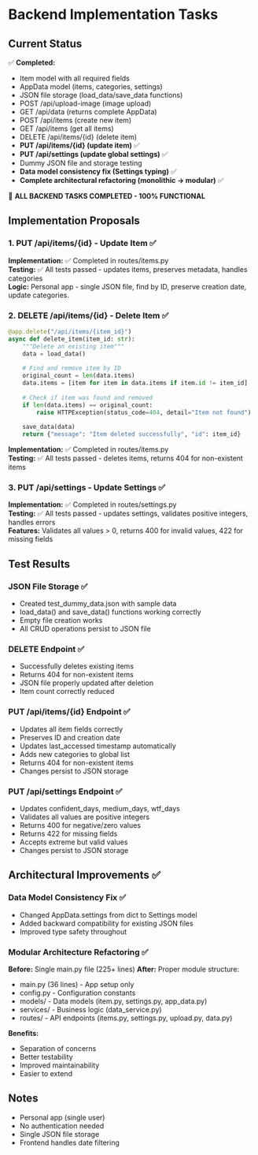 # Backend Implementation Tasks

## Current Status
✅ **Completed:**
- Item model with all required fields
- AppData model (items, categories, settings)
- JSON file storage (load_data/save_data functions)
- POST /api/upload-image (image upload)
- GET /api/data (returns complete AppData)
- POST /api/items (create new item)
- GET /api/items (get all items)
- DELETE /api/items/{id} (delete item)
- **PUT /api/items/{id} (update item)** ✅
- **PUT /api/settings (update global settings)** ✅
- Dummy JSON file and storage testing
- **Data model consistency fix (Settings typing)** ✅
- **Complete architectural refactoring (monolithic → modular)** ✅

🎉 **ALL BACKEND TASKS COMPLETED - 100% FUNCTIONAL**

## Implementation Proposals

### 1. PUT /api/items/{id} - Update Item ✅

**Implementation:** ✅ Completed in routes/items.py  
**Testing:** ✅ All tests passed - updates items, preserves metadata, handles categories  
**Logic:** Personal app - single JSON file, find by ID, preserve creation date, update categories.

### 2. DELETE /api/items/{id} - Delete Item ✅

```python
@app.delete("/api/items/{item_id}")
async def delete_item(item_id: str):
    """Delete an existing item"""
    data = load_data()
    
    # Find and remove item by ID
    original_count = len(data.items)
    data.items = [item for item in data.items if item.id != item_id]
    
    # Check if item was found and removed
    if len(data.items) == original_count:
        raise HTTPException(status_code=404, detail="Item not found")
    
    save_data(data)
    return {"message": "Item deleted successfully", "id": item_id}
```

**Implementation:** ✅ Completed in routes/items.py  
**Testing:** ✅ All tests passed - deletes items, returns 404 for non-existent items

### 3. PUT /api/settings - Update Settings ✅

**Implementation:** ✅ Completed in routes/settings.py  
**Testing:** ✅ All tests passed - updates settings, validates positive integers, handles errors  
**Features:** Validates all values > 0, returns 400 for invalid values, 422 for missing fields

## Test Results

### JSON File Storage ✅
- Created test_dummy_data.json with sample data
- load_data() and save_data() functions working correctly
- Empty file creation works
- All CRUD operations persist to JSON file

### DELETE Endpoint ✅
- Successfully deletes existing items
- Returns 404 for non-existent items
- JSON file properly updated after deletion
- Item count correctly reduced

### PUT /api/items/{id} Endpoint ✅
- Updates all item fields correctly
- Preserves ID and creation date
- Updates last_accessed timestamp automatically
- Adds new categories to global list
- Returns 404 for non-existent items
- Changes persist to JSON storage

### PUT /api/settings Endpoint ✅
- Updates confident_days, medium_days, wtf_days
- Validates all values are positive integers
- Returns 400 for negative/zero values
- Returns 422 for missing fields
- Accepts extreme but valid values
- Changes persist to JSON storage

## Architectural Improvements ✅

### Data Model Consistency Fix ✅
- Changed AppData.settings from dict to Settings model
- Added backward compatibility for existing JSON files
- Improved type safety throughout

### Modular Architecture Refactoring ✅
**Before:** Single main.py file (225+ lines)
**After:** Proper module structure:
- main.py (36 lines) - App setup only
- config.py - Configuration constants
- models/ - Data models (item.py, settings.py, app_data.py)
- services/ - Business logic (data_service.py)
- routes/ - API endpoints (items.py, settings.py, upload.py, data.py)

**Benefits:**
- Separation of concerns
- Better testability
- Improved maintainability
- Easier to extend

## Notes
- Personal app (single user)
- No authentication needed
- Single JSON file storage
- Frontend handles date filtering
